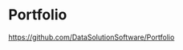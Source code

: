 # Portfolio

https://github.com/DataSolutionSoftware/Portfolio    
 
     
  
 
 
    
 
  
 
   
   
  
 
 
